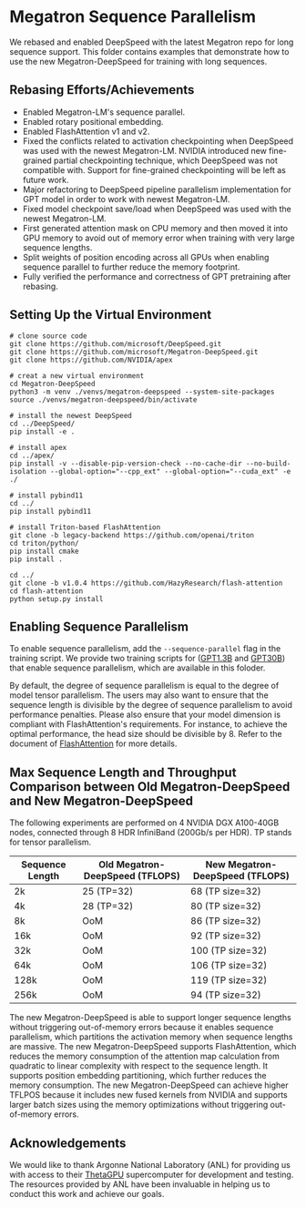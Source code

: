# Megatron Sequence Parallelism

We rebased and enabled DeepSpeed with the latest Megatron repo for long sequence support. This folder contains examples that demonstrate how to use the new Megatron-DeepSpeed for training with long sequences.

## Rebasing Efforts/Achievements
- Enabled Megatron-LM's sequence parallel.
- Enabled rotary positional embedding.
- Enabled FlashAttention v1 and v2.
- Fixed the conflicts related to activation checkpointing when DeepSpeed was used with the newest Megatron-LM. NVIDIA introduced new fine-grained partial checkpointing technique, which DeepSpeed was not compatible with. Support for fine-grained checkpointing will be left as future work.
- Major refactoring to DeepSpeed pipeline parallelism implementation for GPT model in order to work with newest Megatron-LM.
- Fixed model checkpoint save/load when DeepSpeed was used with the newest Megatron-LM.
- First generated attention mask on CPU memory and then moved it into GPU memory to avoid out of memory error when training with very large sequence lengths.
- Split weights of position encoding across all GPUs when enabling sequence parallel to further reduce the memory footprint.
- Fully verified the performance and correctness of GPT pretraining after rebasing.

## Setting Up the Virtual Environment

```shell
# clone source code
git clone https://github.com/microsoft/DeepSpeed.git
git clone https://github.com/microsoft/Megatron-DeepSpeed.git
git clone https://github.com/NVIDIA/apex

# creat a new virtual environment
cd Megatron-DeepSpeed
python3 -m venv ./venvs/megatron-deepspeed --system-site-packages
source ./venvs/megatron-deepspeed/bin/activate

# install the newest DeepSpeed
cd ../DeepSpeed/
pip install -e .

# install apex
cd ../apex/
pip install -v --disable-pip-version-check --no-cache-dir --no-build-isolation --global-option="--cpp_ext" --global-option="--cuda_ext" -e ./

# install pybind11
cd ../
pip install pybind11

# install Triton-based FlashAttention
git clone -b legacy-backend https://github.com/openai/triton
cd triton/python/
pip install cmake
pip install .

cd ../
git clone -b v1.0.4 https://github.com/HazyResearch/flash-attention
cd flash-attention
python setup.py install
```

## Enabling Sequence Parallelism

To enable sequence parallelism, add the `--sequence-parallel` flag in the training script. We provide two training scripts for ([GPT1.3B](pretrain_gpt_1.3B_seq_parallel.sh) and [GPT30B](pretrain_gpt_13B_seq_parallel.sh)) that enable sequence parallelism, which are available in this foloder.

By default, the degree of sequence parallelism is equal to the degree of model tensor parallelism. The users may also want to ensure that the sequence length is divisible by the degree of sequence parallelism to avoid performance penalties. 
Please also ensure that your model dimension is compliant with FlashAttention's requirements. For instance, to achieve the optimal performance, the head size should be divisible by 8. Refer to the document of [FlashAttention](https://github.com/Dao-AILab/flash-attention/tree/v1.0.4) for more details.

## Max Sequence Length and Throughput Comparison between Old Megatron-DeepSpeed and New Megatron-DeepSpeed

The following experiments are performed on 4 NVIDIA DGX A100-40GB nodes, connected through 8 HDR InfiniBand (200Gb/s per HDR). TP stands for tensor parallelism.

| Sequence Length | Old Megatron-DeepSpeed  (TFLOPS) | New Megatron-DeepSpeed  (TFLOPS) |
|-----------------|----------------------------------|----------------------------------|
| 2k              | 25 (TP=32)                       | 68 (TP size=32)                  |
| 4k              | 28 (TP=32)                       | 80 (TP size=32)                  |
| 8k              | OoM                              | 86 (TP size=32)                  |
| 16k             | OoM                              | 92 (TP size=32)                  |
| 32k             | OoM                              | 100 (TP size=32)                 |
| 64k             | OoM                              | 106 (TP size=32)                 |
| 128k            | OoM                              | 119 (TP size=32)                 |
| 256k            | OoM                              | 94 (TP size=32)                  |

The new Megatron-DeepSpeed is able to support longer sequence lengths without triggering out-of-memory errors because it enables sequence parallelism, which partitions the activation memory when sequence lengths are massive. The new Megatron-DeepSpeed supports FlashAttention, which reduces the memory consumption of the attention map calculation from quadratic to linear complexity with respect to the sequence length. It supports position embedding partitioning, which further reduces the memory consumption. The new Megatron-DeepSpeed can achieve higher TFLPOS because it includes new fused kernels from NVIDIA and supports larger batch sizes using the memory optimizations without triggering out-of-memory errors.

## Acknowledgements

We would like to thank Argonne National Laboratory (ANL) for providing us with access to their [ThetaGPU](https://www.alcf.anl.gov/support-center/training-assets/getting-started-theta-and-thetagpu) supercomputer for development and testing. The resources provided by ANL have been invaluable in helping us to conduct this work and achieve our goals.
